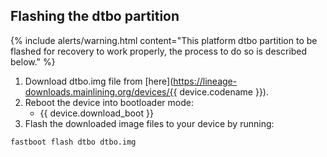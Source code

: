 ## Flashing the dtbo partition

 {% include alerts/warning.html content="This platform dtbo partition to be flashed for recovery to work properly, the process to do so is described below." %}

 1. Download dtbo.img file from [here](https://lineage-downloads.mainlining.org/devices/{{ device.codename }}).
 2. Reboot the device into bootloader mode:
     * {{ device.download_boot }}
 3. Flash the downloaded image files to your device by running:
 ```
 fastboot flash dtbo dtbo.img
 ```
